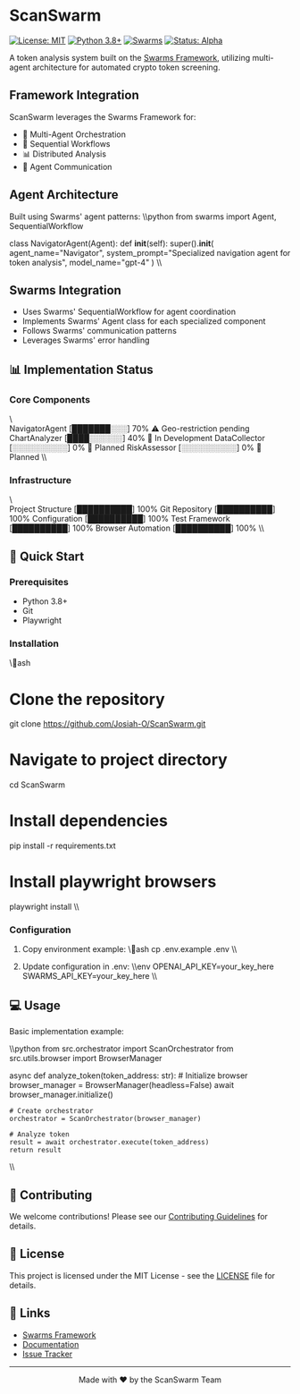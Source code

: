 ﻿# ScanSwarm

[![License: MIT](https://img.shields.io/badge/License-MIT-yellow.svg)](https://opensource.org/licenses/MIT)
[![Python 3.8+](https://img.shields.io/badge/python-3.8+-blue.svg)](https://www.python.org/downloads/)
[![Swarms](https://img.shields.io/badge/Swarms-Framework-orange.svg)](https://github.com/kyegomez/swarms)
[![Status: Alpha](https://img.shields.io/badge/Status-Alpha-red.svg)]()

A token analysis system built on the [Swarms Framework](https://github.com/kyegomez/swarms), utilizing multi-agent architecture for automated crypto token screening.

## Framework Integration
ScanSwarm leverages the Swarms Framework for:
- 🤖 Multi-Agent Orchestration
- 🔄 Sequential Workflows
- 📊 Distributed Analysis
- 🧠 Agent Communication

## Agent Architecture
Built using Swarms' agent patterns:
\\\python
from swarms import Agent, SequentialWorkflow

class NavigatorAgent(Agent):
    def __init__(self):
        super().__init__(
            agent_name="Navigator",
            system_prompt="Specialized navigation agent for token analysis",
            model_name="gpt-4"
        )
\\\

## Swarms Integration
- Uses Swarms' SequentialWorkflow for agent coordination
- Implements Swarms' Agent class for each specialized component
- Follows Swarms' communication patterns
- Leverages Swarms' error handling

## 📊 Implementation Status

### Core Components
\\\
NavigatorAgent    [███████░░░] 70%  ⚠️ Geo-restriction pending
ChartAnalyzer    [████░░░░░░] 40%  🔄 In Development
DataCollector    [░░░░░░░░░░] 0%   📝 Planned
RiskAssessor     [░░░░░░░░░░] 0%   📝 Planned
\\\

### Infrastructure
\\\
Project Structure    [██████████] 100%
Git Repository      [██████████] 100%
Configuration       [██████████] 100%
Test Framework      [██████████] 100%
Browser Automation  [██████████] 100%
\\\

## 🚀 Quick Start

### Prerequisites
- Python 3.8+
- Git
- Playwright

### Installation
\\\ash
# Clone the repository
git clone https://github.com/Josiah-O/ScanSwarm.git

# Navigate to project directory
cd ScanSwarm

# Install dependencies
pip install -r requirements.txt

# Install playwright browsers
playwright install
\\\

### Configuration
1. Copy environment example:
\\\ash
cp .env.example .env
\\\

2. Update configuration in \.env\:
\\\env
OPENAI_API_KEY=your_key_here
SWARMS_API_KEY=your_key_here
\\\

## 💻 Usage
Basic implementation example:

\\\python
from src.orchestrator import ScanOrchestrator
from src.utils.browser import BrowserManager

async def analyze_token(token_address: str):
    # Initialize browser
    browser_manager = BrowserManager(headless=False)
    await browser_manager.initialize()

    # Create orchestrator
    orchestrator = ScanOrchestrator(browser_manager)

    # Analyze token
    result = await orchestrator.execute(token_address)
    return result
\\\

## 🤝 Contributing
We welcome contributions! Please see our [Contributing Guidelines](CONTRIBUTING.md) for details.

## 📜 License
This project is licensed under the MIT License - see the [LICENSE](LICENSE) file for details.

## 🔗 Links
- [Swarms Framework](https://github.com/kyegomez/swarms)
- [Documentation](https://github.com/Josiah-O/ScanSwarm/wiki)
- [Issue Tracker](https://github.com/Josiah-O/ScanSwarm/issues)

---
<p align="center">
  Made with ❤️ by the ScanSwarm Team
</p>
